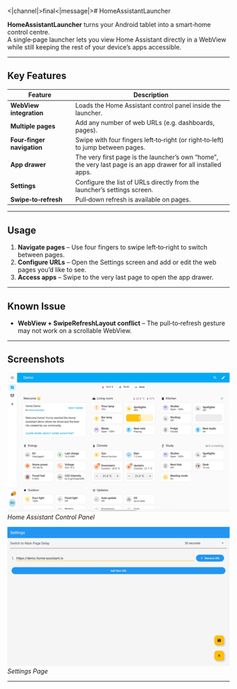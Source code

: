 <|channel|>final<|message|># HomeAssistantLauncher

**HomeAssistantLauncher** turns your Android tablet into a smart‑home control centre.  
A single‑page launcher lets you view Home Assistant directly in a WebView while still keeping the rest of your device’s apps accessible.

---

## Key Features

| Feature | Description |
|---------|-------------|
| **WebView integration** | Loads the Home Assistant control panel inside the launcher. |
| **Multiple pages** | Add any number of web URLs (e.g. dashboards, pages). |
| **Four‑finger navigation** | Swipe with four fingers left‑to‑right (or right‑to‑left) to jump between pages. |
| **App drawer** | The very first page is the launcher’s own “home”, the very last page is an app drawer for all installed apps. |
| **Settings** | Configure the list of URLs directly from the launcher’s settings screen. |
| **Swipe‑to‑refresh** | Pull‑down refresh is available on pages. |


---

## Usage

1. **Navigate pages** – Use four fingers to swipe left‑to‑right to switch between pages.  
2. **Configure URLs** – Open the Settings screen and add or edit the web pages you’d like to see.  
3. **Access apps** – Swipe to the very last page to open the app drawer.

---

## Known Issue

- **WebView + SwipeRefreshLayout conflict** – The pull‑to‑refresh gesture may not work on a scrollable WebView.

---

## Screenshots

![Home Assistant Control Panel](img/Home.jpg)  
*Home Assistant Control Panel*

![Settings](img/Settings.jpg)  
*Settings Page*

---

